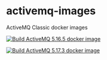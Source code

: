 # activemq-images
ActiveMQ Classic docker images

[![Build ActiveMQ 5.16.5 docker image](https://github.com/vietinis/activemq-images/actions/workflows/ActiveMQ-5.16.5.yml/badge.svg)](https://github.com/vietinis/activemq-images/actions/workflows/ActiveMQ-5.16.5.yml)

[![Build ActiveMQ 5.17.3  docker image](https://github.com/vietinis/activemq-images/actions/workflows/ActiveMQ-5.17.3.yml/badge.svg)](https://github.com/vietinis/activemq-images/actions/workflows/ActiveMQ-5.17.3.yml)
